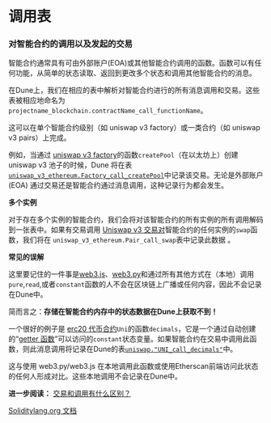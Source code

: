 # 调用表

### **对智能合约的调用以及发起的交易**

智能合约通常具有可由外部账户(EOA)或其他智能合约调用的函数。函数可以有任何功能，从简单的状态读取、返回到更改多个状态和调用其他智能合约的消息。

在Dune上，我们在相应的表中解析对智能合约进行的所有消息调用和交易。这些表被相应地命名为`projectname_blockchain.contractName_call_functionName`。

这可以在单个智能合约级别（如 uniswap v3 factory）或一类合约（如 uniswap v3 pairs）上完成。

例如，当通过 [uniswap v3 factory](https://etherscan.io/address/0x1f98431c8ad98523631ae4a59f267346ea31f984#code)的函数`createPool`（在以太坊上）创建 uniswap v3 池子的时候，Dune 将在表[ `uniswap_v3_ethereum.Factory_call_createPool`](https://dune.com/queries/735856)中记录该交易。无论是外部账户 (EOA) 通过交易还是智能合约通过消息调用，这种记录行为都会发生。

**多个实例**

对于存在多个实例的智能合约，我们会将对该智能合约的所有实例的所有调用解码到一张表中。如果有交易调用 [Uniswap v3 交易对](https://etherscan.io/address/0x8f8ef111b67c04eb1641f5ff19ee54cda062f163#writeContract)智能合约的任何实例的`swap`函数，我们将在 `uniswap_v3_ethereum.Pair_call_swap`表中记录此数据 。

**常见的误解**

这里要记住的一件事是[web3.js](https://web3js.readthedocs.io)、[web3.py](https://web3py.readthedocs.io/en/stable)和通过所有其他方式在（本地）调用 `pure`,`read`,或者`constant`函数的人不会在区块链上广播或任何内容，因此不会记录在Dune中。


简而言之：**存储在智能合约内存中的状态数据在Dune上获取不到！**

一个很好的例子是 [erc20 代币合约](https://etherscan.io/token/0x1f9840a85d5af5bf1d1762f925bdaddc4201f984#readContract)`Uni`的函数`decimals`，它是一个通过自动创建的“[getter 函数](https://docs.soliditylang.org/en/v0.7.4/contracts.html#getter-functions)”可以访问的`constant`状态变量。如果智能合约在交易中调用此函数，则此消息调用将记录在Dune的表[`uniswap."UNI_call_decimals"`](https://dune.com/queries/741354)中。

这与使用 web3.py/web3.js 在本地调用此函数或使用Etherscan前端访问此状态的任何人形成对比。这些本地调用不会记录在Dune中。

**进一步阅读：**
[交易和调用有什么区别？](https://ethereum.stackexchange.com/questions/765/what-is-the-difference-between-a-transaction-and-a-call)

[Soliditylang.org 文档](https://docs.soliditylang.org/en/v0.8.13/contracts.html#function-visibility)
